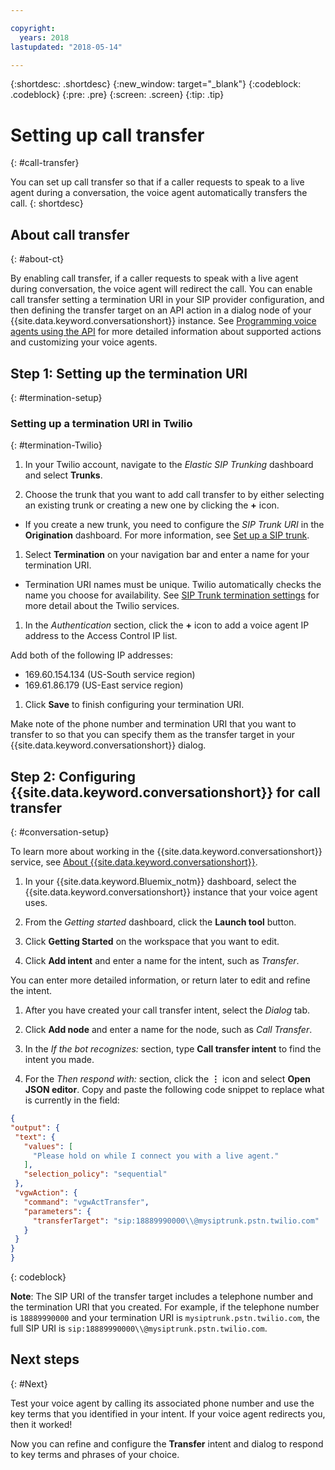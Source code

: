 ```yaml
---

copyright:
  years: 2018
lastupdated: "2018-05-14"

---
```


{:shortdesc: .shortdesc}
{:new_window: target="_blank"}
{:codeblock: .codeblock}
{:pre: .pre}
{:screen: .screen}
{:tip: .tip}


# Setting up call transfer
{: #call-transfer}

You can set up call transfer so that if a caller requests to speak to a live agent during a conversation, the voice agent automatically transfers the call.
{: shortdesc}

## About call transfer
{: #about-ct}

By enabling call transfer, if a caller requests to speak with a live agent during conversation, the voice agent will redirect the call. You can enable call transfer setting a termination URI in your SIP provider configuration, and then defining the transfer target on an API action in a dialog node of your {{site.data.keyword.conversationshort}} instance. See [Programming voice agents using the API](api.html) for more detailed information about supported actions and customizing your voice agents.

## Step 1: Setting up the termination URI
{: #termination-setup}

### Setting up a termination URI in Twilio
{: #termination-Twilio}

1. In your Twilio account, navigate to the _Elastic SIP Trunking_ dashboard and select **Trunks**.

1. Choose the trunk that you want to add call transfer to by either selecting an existing trunk or creating a new one by clicking the **+** icon.

  * If you create a new trunk, you need to configure the _SIP Trunk URI_ in the **Origination** dashboard.  For more information, see [Set up a SIP trunk](getting-started.html#step2).

1. Select **Termination** on your navigation bar and enter a name for your termination URI.

  * Termination URI names must be unique. Twilio automatically checks the name you choose for availability. See [SIP Trunk termination settings](https://www.twilio.com/docs/api/sip-trunking/getting-started#termination) for more detail about the Twilio services.

1. In the _Authentication_ section, click the **+** icon to add a voice agent IP address to the Access Control IP list.

  Add both of the following IP addresses:
   * 169.60.154.134 (US-South service region)
   * 169.61.86.179 (US-East service region)

1. Click **Save** to finish configuring your termination URI.

Make note of the phone number and termination URI that you want to transfer to so that you can specify them as the transfer target in your {{site.data.keyword.conversationshort}} dialog.


## Step 2: Configuring {{site.data.keyword.conversationshort}} for call transfer
{: #conversation-setup}

To learn more about working in the {{site.data.keyword.conversationshort}} service, see [About {{site.data.keyword.conversationshort}}](../../conversation/index.html#about).

1. In your {{site.data.keyword.Bluemix_notm}} dashboard, select the {{site.data.keyword.conversationshort}} instance that your voice agent uses.

1. From the _Getting started_ dashboard, click the **Launch tool** button.

1. Click **Getting Started** on the workspace that you want to edit.

1. Click **Add intent** and enter a name for the intent, such as _Transfer_.

  You can enter more detailed information, or return later to edit and refine the intent.

1. After you have created your call transfer intent, select the _Dialog_ tab.

1. Click **Add node** and enter a name for the node, such as _Call Transfer_.

1. In the _If the bot recognizes:_ section, type **Call transfer intent** to find the intent you made.

1. For the _Then respond with:_ section, click the **&vellip;** icon and select **Open JSON editor**. Copy and paste the following code snippet to replace what is currently in the field:

  ```json
{
 "output": {
   "text": {
     "values": [
       "Please hold on while I connect you with a live agent."
     ],
     "selection_policy": "sequential"
   },
   "vgwAction": {
     "command": "vgwActTransfer",
     "parameters": {
       "transferTarget": "sip:18889990000\\@mysiptrunk.pstn.twilio.com"
     }
   }
 }
}
  ```
{: codeblock}

**Note**: The SIP URI of the transfer target includes a telephone number and the termination URI that you created. For example, if the telephone number is `18889990000` and your termination URI is `mysiptrunk.pstn.twilio.com`, the full SIP URI is `sip:18889990000\\@mysiptrunk.pstn.twilio.com`.

## Next steps
{: #Next}

Test your voice agent by calling its associated phone number and use the key terms that you identified in your intent. If your voice agent redirects you, then it worked!

Now you can refine and configure the **Transfer** intent and dialog to respond to key terms and phrases of your choice.
